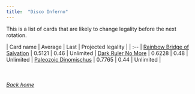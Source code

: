 ```yaml
---
title:  "Disco Inferno"
---
```


This is a list of cards that are likely to change legality before the next rotation.

| Card name | Average | Last | Projected legality |
| :-- |
[Rainbow Bridge of Salvation](https://db.ygoprodeck.com/card/?search=Rainbow%20Bridge%20of%20Salvation) | 0.5121 | 0.46 | Unlimited |
[Dark Ruler No More](https://db.ygoprodeck.com/card/?search=Dark%20Ruler%20No%20More) | 0.6228 | 0.48 | Unlimited |
[Paleozoic Dinomischus](https://db.ygoprodeck.com/card/?search=Paleozoic%20Dinomischus) | 0.7765 | 0.44 | Unlimited |

<br>

###### [Back home](index)